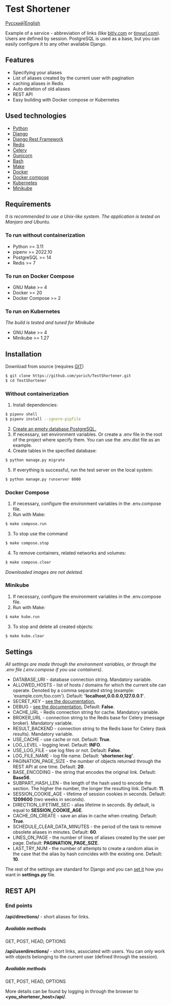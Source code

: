 # Test Shortener
[Русский](./README_RU.MD)|[English](./README.MD)

Example of a service - abbreviation of links (like [bitly.com][6] or [tinyurl.com][8]). 
Users are defined by session.
PostgreSQL is used as a base, but you can easily configure it to
any other available Django.
## Features
- Specifying your aliases
- List of aliases created by the current user with pagination
- caching aliases in Redis
- Auto deletion of old aliases
- REST API
- Easy building with Docker compose or Kubernetes
## Used technologies
- [Python][14]
- [Django][1]
- [Django Rest Framework][2]
- [Redis][3]
- [Celery][4]
- [Gunicorn][11]
- [Bash][13]
- [Make][15]
- [Docker][12]
- [Docker compose][5]
- [Kubernetes][16]
- [Minikube][17]
## Requirements
*It is recommended to use a Unix-like system. The application is tested on Manjaro and Ubuntu.*
### To run without containerization
- Python >= 3.11
- pipenv >= 2022.10
- PostgreSQL >= 14
- Redis >= 7
### To run on Docker Compose
- GNU Make >= 4
- Docker >= 20
- Docker Compose >= 2
### To run on Kubernetes
*The build is tested and tuned for Minikube* 
- GNU Make >= 4
- Minikube >= 1.27
## Installation
Download from source (requires [GIT](https://git-scm.com/))
```sh
$ git clone https://github.com/yorich/TestShortener.git
$ cd TestShortener
```
### Without containerization
1. Install dependencies:
```sh
$ pipenv shell
$ pipenv install --ignore-pipfile
```
2. [Create an empty database PostgreSQL.](https://www.postgresql.org/docs/current/sql-createdatabase.html)
3. If necessary, set environment variables. Or create a .env file in the root of the project where specify them. 
You can use the .env.dist file as an example.
4. Create tables in the specified database:
```sh
$ python manage.py migrate
```
5. If everything is successful, run the test server on the local system:
```sh
$ python manage.py runserver 8000
```
### Docker Compose
1. If necessary, configure the environment variables in the .env.compose file.
2. Run with Make:
```sh
$ make compose.run
```
3. To stop use the command
```sh
$ make compose.stop
```
4. To remove containers, related networks and volumes:
```sh
$ make compose.clear
```
*Downloaded images are not deleted.*
### Minikube
1. If necessary, configure the environment variables in the .env.compose file.
2. Run with Make:
```sh
$ make kube.run
```
3. To stop and delete all created objects:
```sh
$ make kube.clear
```
## Settings
*All settings are made through the environment variables, or through the .env file (.env.compose if you use containers).*
- DATABASE_URI - database connection string. Mandatory variable.
- ALLOWED_HOSTS - list of hosts / domains for which the current site can operate. Denoted by a comma separated string 
(example: 'example.com,foo.com'). Default: **'localhost,0.0.0.0,127.0.0.1'**.
- SECRET_KEY - [see the documentation.][9] 
- DEBUG - [see the documentation.][10] Default: **False**.  
- CACHE_URL - Redis connection string for cache. Mandatory variable.
- BROKER_URL - connection string to the Redis base for Celery (message broker). Mandatory variable.
- RESULT_BACKEND - connection string to the Redis base for Celery (task results). Mandatory variable.
- USE_CACHE - use cache or not. Default: **True**.
- LOG_LEVEL - logging level. Default: **INFO**.
- USE_LOG_FILE - use log files or not. Default: **False**.
- LOG_FILE_NAME - log file name. Default: **'shortener.log'**.
- PAGINATION_PAGE_SIZE - the number of objects returned through the REST API at one time. Default: **20**.  
- BASE_ENCODING - the string that encodes the original link. Default: **Base56**.
- SUBPART_HASH_LEN - the length of the hash used to encode the section. The higher the number, the longer the resulting link. Default: **11**.
- SESSION_COOKIE_AGE - lifetime of session cookies in seconds. Default: **1209600** (two weeks in seconds).
- DIRECTION_LIFETIME_SEC - alias lifetime in seconds. By default, is equal to **SESSION_COOKIE_AGE**.
- CACHE_ON_CREATE - save an alias in cache when creating. Default: **True**.
- SCHEDULE_CLEAR_DATA_MINUTES - the period of the task to remove obsolete aliases in minutes. Default: **60**. 
- LINES_ON_PAGE - the number of lines of aliases created by the user per page. Default: **PAGINATION_PAGE_SIZE**.
- LAST_TRY_NUM - the number of attempts to create a random alias in the case that the alias by hash coincides with the existing one. Default: **10**.

The rest of the settings are standard for Django and you can [set it][7] how you want in **settings.py** file.

## REST API
### End points
**/api/directions/** - short aliases for links.
##### Available methods
GET, POST, HEAD, OPTIONS

**/api/userdirections/** - short links, associated with users. You can only work with objects belonging to the current user (defined through the session).
##### Available methods
GET, POST, HEAD, OPTIONS

More details can be found by logging in through the browser to **<you_shortener_host>/api/**.

[1]: https://www.djangoproject.com/
[2]: https://www.django-rest-framework.org/
[3]: https://redis.io/
[4]: http://www.celeryproject.org/
[5]: https://docs.docker.com/compose/
[6]: https://bitly.com/
[7]: https://docs.djangoproject.com/en/4.1/topics/settings/
[8]: https://tinyurl.com/
[9]: https://docs.djangoproject.com/en/4.1/ref/settings/#std:setting-SECRET_KEY
[10]: https://docs.djangoproject.com/en/4.1/ref/settings/#std:setting-DEBUG
[11]: https://gunicorn.org/
[12]: https://www.docker.com/
[13]: https://www.gnu.org/software/bash/
[14]: https://www.python.org/
[15]: https://www.gnu.org/software/make/
[16]: https://kubernetes.io/
[17]: https://minikube.sigs.k8s.io/docs/